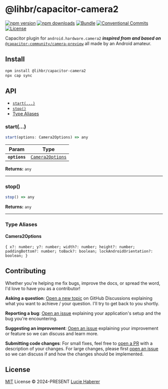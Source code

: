 # @lihbr/capacitor-camera2

[![npm version][npm-version-src]][npm-version-href]
[![npm downloads][npm-downloads-src]][npm-downloads-href]
[![Bundle][bundle-src]][bundle-href]
[![Conventional Commits][conventional-commits-src]][conventional-commits-href]
[![License][license-src]][license-href]

Capacitor plugin for `android.hardware.camera2` ***inspired from and based on*** [`@capacitor-community/camera-preview`](capacitor-community-camera-preview) all made by an Android amateur.

## Install

```bash
npm install @lihbr/capacitor-camera2
npx cap sync
```

## API

<docgen-index>

* [`start(...)`](#start)
* [`stop()`](#stop)
* [Type Aliases](#type-aliases)

</docgen-index>

<docgen-api>
<!--Update the source file JSDoc comments and rerun docgen to update the docs below-->

### start(...)

```typescript
start(options: Camera2Options) => any
```

| Param         | Type                                                      |
| ------------- | --------------------------------------------------------- |
| **`options`** | <code><a href="#camera2options">Camera2Options</a></code> |

**Returns:** <code>any</code>

--------------------


### stop()

```typescript
stop() => any
```

**Returns:** <code>any</code>

--------------------


### Type Aliases


#### Camera2Options

<code>{ x?: number; y?: number; width?: number; height?: number; paddingBottom?: number; toBack?: boolean; lockAndroidOrientation?: boolean; }</code>

</docgen-api>

## Contributing

Whether you're helping me fix bugs, improve the docs, or spread the word, I'd love to have you as a contributor!

**Asking a question**: [Open a new topic][repo-question] on GitHub Discussions explaining what you want to achieve / your question. I'll try to get back to you shortly.

**Reporting a bug**: [Open an issue][repo-bug-report] explaining your application's setup and the bug you're encountering.

**Suggesting an improvement**: [Open an issue][repo-feature-request] explaining your improvement or feature so we can discuss and learn more.

**Submitting code changes**: For small fixes, feel free to [open a PR][repo-pull-requests] with a description of your changes. For large changes, please first [open an issue][repo-feature-request] so we can discuss if and how the changes should be implemented.

## License

[MIT][license] License © 2024-PRESENT [Lucie Haberer][lihbr-github]

<!-- Links -->
[capacitor-community-camera-preview]: https://github.com/capacitor-community/camera-preview
[license]: ./LICENSE
[lihbr-github]: https://github.com/lihbr

<!-- Contributing -->

[repo-question]: https://github.com/lihbr/capacitor-camera2/discussions
[repo-bug-report]: https://github.com/lihbr/capacitor-camera2/issues/new?assignees=&labels=bug&template=bug_report.md&title=
[repo-feature-request]: https://github.com/lihbr/capacitor-camera2/issues/new?assignees=&labels=enhancement&template=feature_request.md&title=
[repo-pull-requests]: https://github.com/lihbr/capacitor-camera2/pulls

<!-- Badges -->

[npm-version-src]: https://img.shields.io/npm/v/@lihbr/capacitor-camera2?style=flat&colorA=131010&colorB=54669c
[npm-version-href]: https://npmjs.com/package/@lihbr/capacitor-camera2
[npm-downloads-src]: https://img.shields.io/npm/dm/@lihbr/capacitor-camera2?style=flat&colorA=131010&colorB=a54a5e
[npm-downloads-href]: https://npmjs.com/package/@lihbr/capacitor-camera2
[bundle-src]: https://img.shields.io/bundlephobia/minzip/@lihbr/capacitor-camera2?style=flat&colorA=131010&colorB=e84311&label=minzip
[bundle-href]: https://bundlephobia.com/result?p=@lihbr/capacitor-camera2
[conventional-commits-src]: https://img.shields.io/badge/Conventional%20Commits-1.0.0-%23FE5196?style=flat&colorA=131010&colorB=f27602&logo=conventionalcommits&logoColor=faf1f1
[conventional-commits-href]: https://conventionalcommits.org
[license-src]: https://img.shields.io/github/license/lihbr/capacitor-camera2.svg?style=flat&colorA=131010&colorB=759f53
[license-href]: https://github.com/lihbr/capacitor-camera2/blob/main/LICENSE
